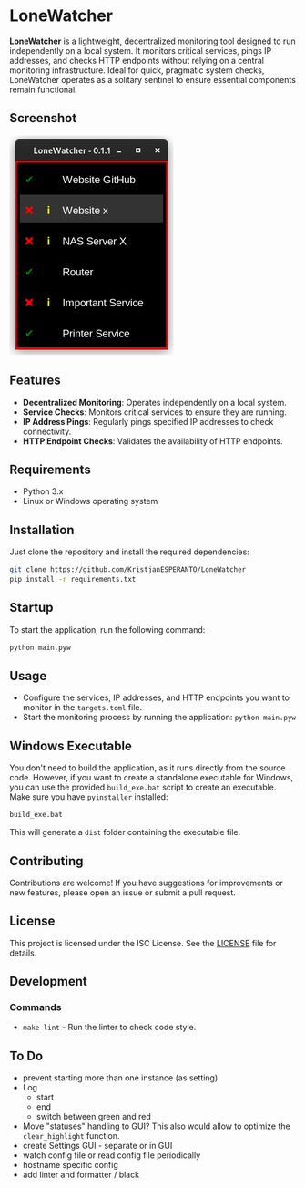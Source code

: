 # LoneWatcher

**LoneWatcher** is a lightweight, decentralized monitoring tool designed to run independently on a local system. It monitors critical services, pings IP addresses, and checks HTTP endpoints without relying on a central monitoring infrastructure. Ideal for quick, pragmatic system checks, LoneWatcher operates as a solitary sentinel to ensure essential components remain functional.

## Screenshot

![Screenshot](screenshot.png)

## Features

- **Decentralized Monitoring**: Operates independently on a local system.
- **Service Checks**: Monitors critical services to ensure they are running.
- **IP Address Pings**: Regularly pings specified IP addresses to check connectivity.
- **HTTP Endpoint Checks**: Validates the availability of HTTP endpoints.

## Requirements

- Python 3.x
- Linux or Windows operating system

## Installation

Just clone the repository and install the required dependencies:

```bash
git clone https://github.com/KristjanESPERANTO/LoneWatcher
pip install -r requirements.txt
```

## Startup

To start the application, run the following command:

```bash
python main.pyw
```

## Usage

- Configure the services, IP addresses, and HTTP endpoints you want to monitor in the `targets.toml` file.
- Start the monitoring process by running the application: `python main.pyw`

## Windows Executable

You don't need to build the application, as it runs directly from the source code. However, if you want to create a standalone executable for Windows, you can use the provided `build_exe.bat` script to create an executable. Make sure you have `pyinstaller` installed:

```bash
build_exe.bat
```
This will generate a `dist` folder containing the executable file.

## Contributing

Contributions are welcome! If you have suggestions for improvements or new features, please open an issue or submit a pull request.

## License

This project is licensed under the ISC License. See the [LICENSE](LICENSE.md) file for details.

## Development

### Commands

- `make lint` - Run the linter to check code style.

## To Do

- prevent starting more than one instance (as setting)
- Log
  - start
  - end
  - switch between green and red
- Move "statuses" handling to GUI? This also would allow to optimize the `clear_highlight` function.
- create Settings GUI - separate or in GUI
- watch config file or read config file periodically
- hostname specific config
- add linter and formatter / black
